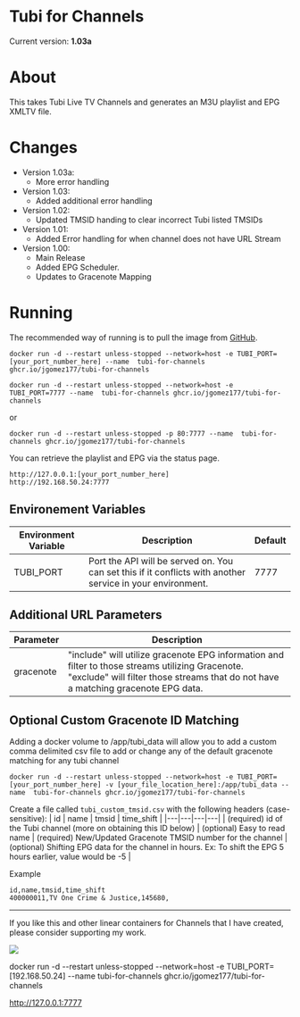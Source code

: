 # Tubi for Channels

Current version: **1.03a**

# About
This takes Tubi Live TV Channels and generates an M3U playlist and EPG XMLTV file.

# Changes
 - Version 1.03a: 
    - More error handling
 - Version 1.03: 
    - Added additional error handling
 - Version 1.02: 
    - Updated TMSID handing to clear incorrect Tubi listed TMSIDs
 - Version 1.01: 
    - Added Error handling for when channel does not have URL Stream
 - Version 1.00: 
    - Main Release
    - Added EPG Scheduler.
    - Updates to Gracenote Mapping


# Running
The recommended way of running is to pull the image from [GitHub](https://github.com/jgomez177/tubi-for-channels/pkgs/container/tubi-for-channels).

    docker run -d --restart unless-stopped --network=host -e TUBI_PORT=[your_port_number_here] --name  tubi-for-channels ghcr.io/jgomez177/tubi-for-channels

    docker run -d --restart unless-stopped --network=host -e TUBI_PORT=7777 --name  tubi-for-channels ghcr.io/jgomez177/tubi-for-channels

or

    docker run -d --restart unless-stopped -p 80:7777 --name  tubi-for-channels ghcr.io/jgomez177/tubi-for-channels

You can retrieve the playlist and EPG via the status page.

    http://127.0.0.1:[your_port_number_here]
    http://192.168.50.24:7777
    

## Environement Variables
| Environment Variable | Description | Default |
|---|---|---|
| TUBI_PORT | Port the API will be served on. You can set this if it conflicts with another service in your environment. | 7777 |

## Additional URL Parameters
| Parameter | Description |
|---|---|
| gracenote | "include" will utilize gracenote EPG information and filter to those streams utilizing Gracenote. "exclude" will filter those streams that do not have a matching gracenote EPG data. |

## Optional Custom Gracenote ID Matching

Adding a docker volume to /app/tubi_data will allow you to add a custom comma delimited csv file to add or change any of the default gracenote matching for any tubi channel

    docker run -d --restart unless-stopped --network=host -e TUBI_PORT=[your_port_number_here] -v [your_file_location_here]:/app/tubi_data --name  tubi-for-channels ghcr.io/jgomez177/tubi-for-channels

Create a file called `tubi_custom_tmsid.csv` with the following headers (case-sensitive):
| id |  name | tmsid | time_shift | 
|---|---|---|---|
| (required) id of the Tubi channel (more on obtaining this ID below) | (optional) Easy to read name | (required) New/Updated Gracenote TMSID number for the channel | (optional) Shifting EPG data for the channel in hours. Ex: To shift the EPG 5 hours earlier, value would be -5 | 

Example

    id,name,tmsid,time_shift
    400000011,TV One Crime & Justice,145680,


***

If you like this and other linear containers for Channels that I have created, please consider supporting my work.

[![](https://pics.paypal.com/00/s/MDY0MzZhODAtNGI0MC00ZmU5LWI3ODYtZTY5YTcxOTNlMjRm/file.PNG)](https://www.paypal.com/donate/?hosted_button_id=BBUTPEU8DUZ6J)

docker run -d --restart unless-stopped --network=host -e TUBI_PORT=[192.168.50.24] --name  tubi-for-channels ghcr.io/jgomez177/tubi-for-channels

http://127.0.0.1:7777